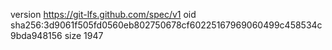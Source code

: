 version https://git-lfs.github.com/spec/v1
oid sha256:3d9061f505fd0560eb802750678cf60225167969060499c458534c9bda948156
size 1947
